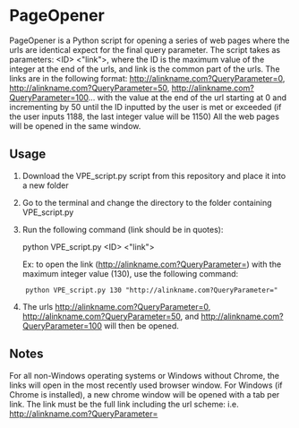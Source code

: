 # PageOpener
PageOpener is a Python script for opening a series of web pages where the urls are identical expect for the final query parameter. 
The script takes as parameters: \<ID\> \<"link"\>, where the ID is the maximum value of the integer at the end of the urls, and link is the common part of the urls.
The links are in the following format: http://alinkname.com?QueryParameter=0, http://alinkname.com?QueryParameter=50, http://alinkname.com?QueryParameter=100...
with the value at the end of the url starting at 0 and incrementing by 50 until the ID inputted by the user is met or exceeded (if the user inputs 1188, the last integer value will be 1150)
All the web pages will be opened in the same window.

## Usage 
1. Download the VPE_script.py script from this repository and place it into a new folder

2. Go to the terminal and change the directory to the folder containing VPE_script.py

3. Run the following command (link should be in quotes):
   
   python VPE_script.py  \<ID\> \<"link"\>
   
    Ex: to open the link (http://alinkname.com?QueryParameter=) with the maximum integer value (130), use the following command:
```batch
    python VPE_script.py 130 "http://alinkname.com?QueryParameter="
```
4. The urls http://alinkname.com?QueryParameter=0, http://alinkname.com?QueryParameter=50, and http://alinkname.com?QueryParameter=100 will then be opened.

## Notes
For all non-Windows operating systems or Windows without Chrome, the links will open in the most recently used browser window. For Windows (if Chrome is installed), a new chrome window will be opened with a tab per link.
The link must be the full link including the url scheme: i.e. http://alinkname.com?QueryParameter=
